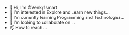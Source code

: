 - 👋 Hi, I’m @Venky1smart
- 👀 I’m interested in Explore and Learn new things...
- 🌱 I’m currently learning Programming and Technologies...
- 💞️ I’m looking to collaborate on ...
- 📫 How to reach ...

<!---
Venky1smart/Venky1smart is a ✨ special ✨ repository because its `README.md` (this file) appears on your GitHub profile.
You can click the Preview link to take a look at your changes.
--->
